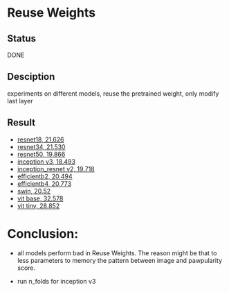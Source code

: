 # Reuse Weights

## Status

DONE

## Desciption

experiments on different models, reuse the pretrained weight, only modify last layer

## Result

- [resnet18, 21.626](https://wandb.ai/wangyashuu/PetfinderPawpularity/runs/7yyq7n9o)
- [resnet34, 21.530](https://wandb.ai/wangyashuu/PetfinderPawpularity/runs/1be7hnni)
- [resnet50, 19.866](https://wandb.ai/wangyashuu/PetfinderPawpularity/runs/3s1imhj9)
- [inception v3, 18.493](https://wandb.ai/wangyashuu/PetfinderPawpularity/runs/kaakgyjd)
- [inception_resnet v2, 19.718](https://wandb.ai/wangyashuu/PetfinderPawpularity/runs/25xhs438)
- [efficientb2, 20.494](https://wandb.ai/wangyashuu/PetfinderPawpularity/runs/3dsgeoko)
- [efficientb4, 20.773](https://wandb.ai/wangyashuu/PetfinderPawpularity/runs/vfgzv71f)
- [swin, 20.52](https://wandb.ai/wangyashuu/PetfinderPawpularity/runs/1z2xb7z9)
- [vit base, 32.578](https://wandb.ai/wangyashuu/PetfinderPawpularity/runs/2bz5te8u)
- [vit tiny, 28.852](https://wandb.ai/wangyashuu/PetfinderPawpularity/runs/2n1imp78)

# Conclusion:

- all models perform bad in Reuse Weights. The reason might be that to less parameters to memory the pattern between image and pawpularity score.

- run n_folds for inception v3
